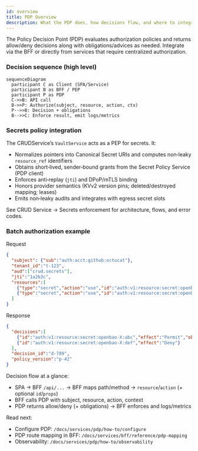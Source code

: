```yaml
---
id: overview
title: PDP Overview
description: What the PDP does, how decisions flow, and where to integrate.
---
```


The Policy Decision Point (PDP) evaluates authorization policies and returns allow/deny decisions along with obligations/advices as needed. Integrate via the BFF or directly from services that require centralized authorization.

### Decision sequence (high level)
```mermaid
sequenceDiagram
  participant C as Client (SPA/Service)
  participant B as BFF / PEP
  participant P as PDP
  C->>B: API call
  B->>P: Authorize(subject, resource, action, ctx)
  P-->>B: Decision + obligations
  B-->>C: Enforce result, emit logs/metrics
```

### Secrets policy integration
The CRUDService’s `VaultService` acts as a PEP for secrets. It:
- Normalizes pointers into Canonical Secret URIs and computes non‑leaky `resource_ref` identifiers
- Obtains short‑lived, sender‑bound grants from the Secret Policy Service (PDP client)
- Enforces anti‑replay (`jti`) and DPoP/mTLS binding
- Honors provider semantics (KVv2 version pins; deleted/destroyed mapping; leases)
- Emits non‑leaky audits and integrates with egress secret slots

See CRUD Service → Secrets enforcement for architecture, flows, and error codes.

### Batch authorization example
Request
```json
{
  "subject": {"sub":"auth:acct:github:octocat"},
  "tenant_id":"t-123",
  "aud":["crud.secrets"],
  "jti":"1a2b3c",
  "resources":[
    {"type":"secret","action":"use","id":"auth:v1:resource:secret:openbao-X:abc"},
    {"type":"secret","action":"use","id":"auth:v1:resource:secret:openbao-X:def"}
  ]
}
```

Response
```json
{
  "decisions":[
    {"id":"auth:v1:resource:secret:openbao-X:abc","effect":"Permit","obligations":{"ttl_s":300,"max_uses":1}},
    {"id":"auth:v1:resource:secret:openbao-X:def","effect":"Deny"}
  ],
  "decision_id":"d-789",
  "policy_version":"p-42"
}
```

Decision flow at a glance:

- SPA → BFF `/api/...` → BFF maps path/method → `resource`/`action` (+ optional `id`/`props`)
- BFF calls PDP with subject, resource, action, context
- PDP returns allow/deny (+ obligations) → BFF enforces and logs/metrics

Read next:

- Configure PDP: `/docs/services/pdp/how-to/configure`
- PDP route mapping in BFF: `/docs/services/bff/reference/pdp-mapping`
- Observability: `/docs/services/pdp/how-to/observability`


